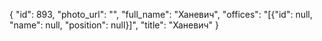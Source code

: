 {
    "id": 893,
    "photo_url": "",
    "full_name": "Ханевич",
    "offices": "[{\"id\": null, \"name\": null, \"position\": null}]",
    "title": "Ханевич"
}